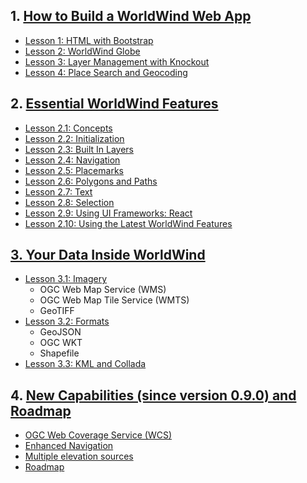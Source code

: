 ## 1. [How to Build a WorldWind Web App](https://emxsys.github.io/worldwind-web-app-tutorial/)
* [Lesson 1: HTML with Bootstrap](https://emxsys.github.io/worldwind-web-app-tutorial/lesson-1.html)
* [Lesson 2: WorldWind Globe](https://emxsys.github.io/worldwind-web-app-tutorial/lesson-2.html)
* [Lesson 3: Layer Management with Knockout](https://emxsys.github.io/worldwind-web-app-tutorial/lesson-3.html)
* [Lesson 4: Place Search and Geocoding](https://emxsys.github.io/worldwind-web-app-tutorial/lesson-4.html)

## 2. [Essential WorldWind Features](./sections/2/)
* [Lesson 2.1: Concepts](concepts.html)
* [Lesson 2.2: Initialization](initialization.html)
* [Lesson 2.3: Built In Layers](built-in-layers.html)
* [Lesson 2.4: Navigation](navigation.html)
* [Lesson 2.5: Placemarks](placemarks.html)
* [Lesson 2.6: Polygons and Paths](shapes.html)
* [Lesson 2.7: Text](text.html)
* [Lesson 2.8: Selection](selection.html)
* [Lesson 2.9: Using UI Frameworks: React](react.html)
* [Lesson 2.10: Using the Latest WorldWind Features](develop.html)

## [3. Your Data Inside WorldWind](./sections/3/)
* [Lesson 3.1: Imagery](./sections/3/imagery.html)
   * OGC Web Map Service (WMS)
   * OGC Web Map Tile Service (WMTS)
   * GeoTIFF
* [Lesson 3.2: Formats](./sections/3/formats.html)
   * GeoJSON
   * OGC WKT 
   * Shapefile
* [Lesson 3.3: KML and Collada](./sections/3/kml-collada.html)
 
## 4. [New Capabilities (since version 0.9.0) and Roadmap](./sections/4/)
* [OGC Web Coverage Service (WCS)](./sections/4/wcs.html)
* [Enhanced Navigation](./sections/4/navigation.html)
* [Multiple elevation sources](./sections/4/elevations.html)
* [Roadmap](https://worldwind.arc.nasa.gov/blog/roadmap/)
